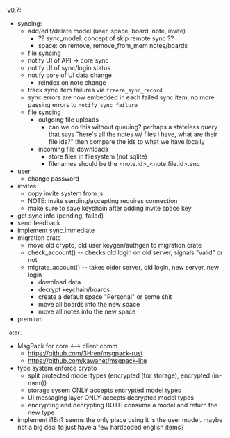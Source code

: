 v0.7:
- syncing:
  - add/edit/delete model (user, space, board, note, invite)
    - ?? sync_model: concept of skip remote sync ??
    - space: on remove, remove_from_mem notes/boards
  - file syncing
  - notify UI of API -> core sync
  - notify UI of sync/login status
  - notify core of UI data change
    - reindex on note change
  - track sync item failures via `freeze_sync_record`
  - sync errors are now embedded in each failed sync item, no more passing errors
    to `notify_sync_failure`
  - file syncing
    - outgoing file uploads
      - can we do this without queuing? perhaps a stateless query that says
        "here's all the notes w/ files i have, what are their file ids?"
        then compare the ids to what we have locally
    - incoming file downloads
      - store files in filesystem (not sqlite)
      - filenames should be the <note.id>_<note.file.id>.enc
- user
  - change password
- invites
  - copy invite system from js
  - NOTE: invite sending/accepting requires connection
  - make sure to save keychain after adding invite space key
- get sync info (pending, failed)
- send feedback
- implement sync.immediate
- migration crate
  - move old crypto, old user keygen/authgen to migration crate
  - check_account() -- checks old login on old server, signals "valid" or not
  - migrate_account() -- takes older server, old login, new server, new login
    - download data
	- decrypt keychain/boards
	- create a default space "Personal" or some shit
	- move all boards into the new space
	- move all notes into the new space
- premium

later:
- MsgPack for core <--> client comm
  - https://github.com/3Hren/msgpack-rust
  - https://github.com/kawanet/msgpack-lite
- type system enforce crypto
  - split protected model types (encrypted (for storage), encrypted (in-mem))
  - storage sysem ONLY accepts encrypted model types
  - UI messaging layer ONLY accepts decrypted model types
  - encrypting and decrypting BOTH consume a model and return the new type
- implement i18n? seems the only place using it is the user model. maybe not a
  big deal to just have a few hardcoded english items?

